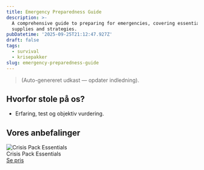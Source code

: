 ```yaml
---
title: Emergency Preparedness Guide
description: >-
  A comprehensive guide to preparing for emergencies, covering essential
  supplies and strategies.
pubDatetime: '2025-09-25T21:12:47.927Z'
draft: false
tags:
  - survival
  - krisepakker
slug: emergency-preparedness-guide
---
```

> (Auto-genereret udkast — opdater indledning).

## Hvorfor stole på os?
- Erfaring, test og objektiv vurdering.

## Vores anbefalinger


<!-- Auto: Affiliate-kort fra Products/SKUs -->

<div class="aff-card"><img src="abstract_15.png (https://v5.airtableusercontent.com/v3/u/45/45/1758844800000/wAsZje2hGX9G-ev10i9v9w/o20Shmn8PO6zJQVKEVB-EvKuUJZ200AHUQ14j9SwaC9cTp5j1pFuAAsaQTUo36-y7DtiFkVuUiH4R73W8wLD4RkKTbU29LYGQvXzF_PtZrd2eM1M4BcZk71Oxj9pTcE5CerVNwiKD5hAzBI80hiwPtSc_XiA32p1bfbRad9Ftf4/XYLEFZLg1HaYY0mbErIp8v_2rJB3E6oA-C_EV4ubmCM)" alt="Crisis Pack Essentials" class="aff-card__img" /><div class="aff-card__meta"><div class="aff-card__title">Crisis Pack Essentials</div><a class="aff-btn" href="https://affiliate.homeessentialsee62.com/deal789?utm_source=klartilalt&utm_medium=affiliate&subid=emergency-preparedness-guide-2025-09-25" rel="sponsored nofollow noopener" target="_blank">Se pris</a></div></div>

